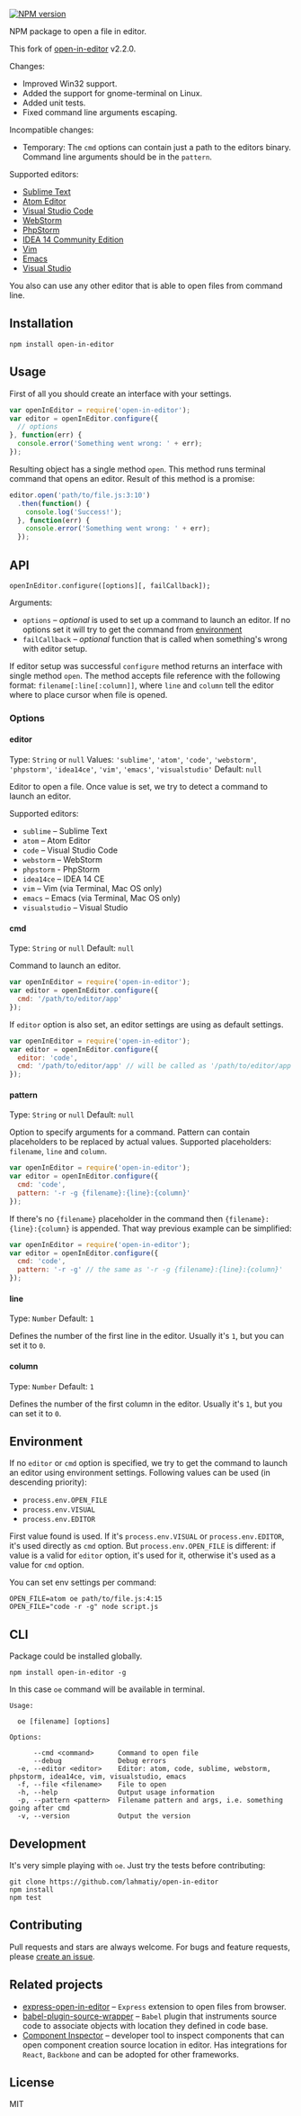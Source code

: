[![NPM version](https://img.shields.io/npm/v/@generalov/open-in-editor.svg)](https://www.npmjs.com/package/@generalov/open-in-editor)

NPM package to open a file in editor.


This fork of [open-in-editor](https://www.npmjs.com/package/open-in-editor) v2.2.0.

Changes:

* Improved Win32 support.
* Added the support for gnome-terminal on Linux.
* Added unit tests.
* Fixed command line arguments escaping.

Incompatible changes:

* Temporary: The `cmd` options can contain just a path to the editors binary. Command line arguments should be in the `pattern`.


Supported editors:

- [Sublime Text](http://www.sublimetext.com/)
- [Atom Editor](https://atom.io/)
- [Visual Studio Code](https://code.visualstudio.com/)
- [WebStorm](https://www.jetbrains.com/webstorm/)
- [PhpStorm](https://www.jetbrains.com/phpstorm/)
- [IDEA 14 Community Edition](https://www.jetbrains.com/idea/download/)
- [Vim](http://www.vim.org/)
- [Emacs](https://www.gnu.org/software/emacs/)
- [Visual Studio](https://www.visualstudio.com/)

You also can use any other editor that is able to open files from command line.

## Installation

```
npm install open-in-editor
```

## Usage

First of all you should create an interface with your settings.

```js
var openInEditor = require('open-in-editor');
var editor = openInEditor.configure({
  // options
}, function(err) {
  console.error('Something went wrong: ' + err);
});
```

Resulting object has a single method `open`. This method runs terminal command that opens an editor. Result of this method is a promise:

```js
editor.open('path/to/file.js:3:10')
  .then(function() {
    console.log('Success!');
  }, function(err) {
    console.error('Something went wrong: ' + err);
  });
```

## API

```
openInEditor.configure([options][, failCallback]);
```

Arguments:

- `options` – *optional* is used to set up a command to launch an editor. If no options set it will try to get the command from [environment](#environment)
- `failCallback` – *optional* function that is called when something's wrong with editor setup.

If editor setup was successful `configure` method returns an interface with single method `open`. The method accepts file reference with the following format: `filename[:line[:column]]`, where `line` and `column` tell the editor where to place cursor when file is opened.

### Options

#### editor

Type: `String` or `null`
Values: `'sublime'`, `'atom'`, `'code'`, `'webstorm'`, `'phpstorm'`, `'idea14ce'`, `'vim'`, `'emacs'`, `'visualstudio'`
Default: `null`

Editor to open a file. Once value is set, we try to detect a command to launch an editor.

Supported editors:

- `sublime` – Sublime Text
- `atom` – Atom Editor
- `code` – Visual Studio Code
- `webstorm` – WebStorm
- `phpstorm` - PhpStorm
- `idea14ce` – IDEA 14 CE
- `vim` – Vim (via Terminal, Mac OS only)
- `emacs` – Emacs (via Terminal, Mac OS only)
- `visualstudio` – Visual Studio

#### cmd

Type: `String` or `null`
Default: `null`

Command to launch an editor.

```js
var openInEditor = require('open-in-editor');
var editor = openInEditor.configure({
  cmd: '/path/to/editor/app'
});
```

If `editor` option is also set, an editor settings are using as default settings.

```js
var openInEditor = require('open-in-editor');
var editor = openInEditor.configure({
  editor: 'code',
  cmd: '/path/to/editor/app' // will be called as '/path/to/editor/app -r -g {filename}:{line}:{column}'
});
```

#### pattern

Type: `String` or `null`
Default: `null`

Option to specify arguments for a command. Pattern can contain placeholders to be replaced by actual values. Supported placeholders: `filename`, `line` and `column`.

```js
var openInEditor = require('open-in-editor');
var editor = openInEditor.configure({
  cmd: 'code',
  pattern: '-r -g {filename}:{line}:{column}'
});
```

If there's no `{filename}` placeholder in the command then `{filename}:{line}:{column}` is appended. That way previous example can be simplified:

```js
var openInEditor = require('open-in-editor');
var editor = openInEditor.configure({
  cmd: 'code',
  pattern: '-r -g' // the same as '-r -g {filename}:{line}:{column}'
});
```

#### line

Type: `Number`
Default: `1`

Defines the number of the first line in the editor. Usually it's `1`, but you can set it to `0`.

#### column

Type: `Number`
Default: `1`

Defines the number of the first column in the editor. Usually it's `1`, but you can set it to `0`.


## Environment

If no `editor` or `cmd` option is specified, we try to get the command to launch an editor using environment settings. Following values can be used (in descending priority):

- `process.env.OPEN_FILE`
- `process.env.VISUAL`
- `process.env.EDITOR`

First value found is used. If it's `process.env.VISUAL` or `process.env.EDITOR`, it's used directly as `cmd` option. But `process.env.OPEN_FILE` is different: if value is a valid for `editor` option, it's used for it, otherwise it's used as a value for `cmd` option.

You can set env settings per command:

```
OPEN_FILE=atom oe path/to/file.js:4:15
OPEN_FILE="code -r -g" node script.js
```

## CLI

Package could be installed globally.

```
npm install open-in-editor -g
```

In this case `oe` command will be available in terminal.

```
Usage:

  oe [filename] [options]

Options:

      --cmd <command>      Command to open file
      --debug              Debug errors
  -e, --editor <editor>    Editor: atom, code, sublime, webstorm, phpstorm, idea14ce, vim, visualstudio, emacs
  -f, --file <filename>    File to open
  -h, --help               Output usage information
  -p, --pattern <pattern>  Filename pattern and args, i.e. something going after cmd
  -v, --version            Output the version
```

## Development

It's very simple playing with `oe`. Just try the tests before contributing:

```
git clone https://github.com/lahmatiy/open-in-editor
npm install
npm test
```

## Contributing

Pull requests and stars are always welcome.
For bugs and feature requests, please [create an issue](https://github.com/lahmatiy/open-in-editor).

## Related projects

- [express-open-in-editor](https://github.com/lahmatiy/express-open-in-editor) – `Express` extension to open files from browser.
- [babel-plugin-source-wrapper](https://github.com/restrry/babel-plugin-source-wrapper) – `Babel` plugin that instruments source code to associate objects with location they defined in code base.
- [Component Inspector](https://github.com/lahmatiy/component-inspector) – developer tool to inspect components that can open component creation source location in editor. Has integrations for `React`, `Backbone` and can be adopted for other frameworks.

## License

MIT
